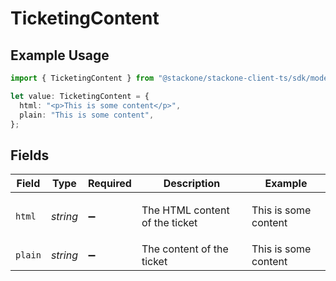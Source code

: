 # TicketingContent

## Example Usage

```typescript
import { TicketingContent } from "@stackone/stackone-client-ts/sdk/models/shared";

let value: TicketingContent = {
  html: "<p>This is some content</p>",
  plain: "This is some content",
};
```

## Fields

| Field                          | Type                           | Required                       | Description                    | Example                        |
| ------------------------------ | ------------------------------ | ------------------------------ | ------------------------------ | ------------------------------ |
| `html`                         | *string*                       | :heavy_minus_sign:             | The HTML content of the ticket | <p>This is some content</p>    |
| `plain`                        | *string*                       | :heavy_minus_sign:             | The content of the ticket      | This is some content           |